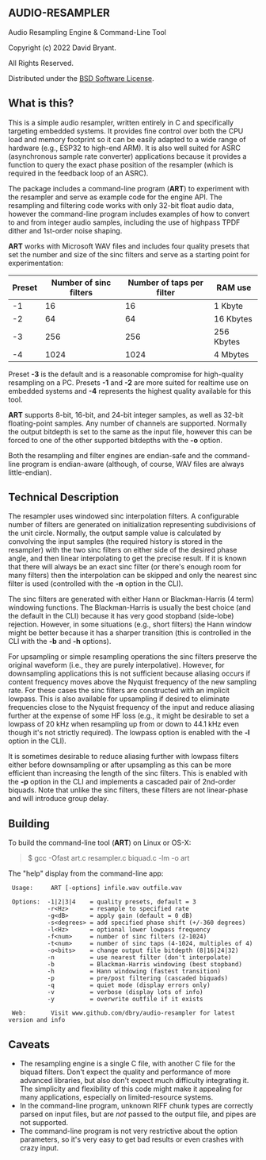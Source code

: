 ## AUDIO-RESAMPLER

Audio Resampling Engine & Command-Line Tool

Copyright (c) 2022 David Bryant.

All Rights Reserved.

Distributed under the [BSD Software License](https://github.com/dbry/audio-resampler/blob/master/license.txt).

## What is this?

This is a simple audio resampler, written entirely in C and specifically targeting embedded systems. It
provides fine control over both the CPU load and memory footprint so it can be easily adapted to a wide
range of hardware (e.g., ESP32 to high-end ARM). It is also well suited for ASRC (asynchronous sample rate
converter) applications because it provides a function to query the exact phase position of the resampler
(which is required in the feedback loop of an ASRC).

The package includes a command-line program (**ART**) to experiment with the resampler and serve as example
code for the engine API. The resampling and filtering code works with only 32-bit float audio data, however
the command-line program includes examples of how to convert to and from integer audio samples, including
the use of highpass TPDF dither and 1st-order noise shaping.

**ART** works with Microsoft WAV files and includes four quality presets that set the number and size of
the sinc filters and serve as a starting point for experimentation:

Preset|Number of sinc filters|Number of taps per filter|RAM use
------|----------------------|-------------------------|-----------
-1    |       16             |            16           | 1 Kbyte
-2    |       64             |            64           | 16 Kbytes
-3    |      256             |           256           | 256 Kbytes
-4    |     1024             |          1024           | 4 Mbytes

Preset **-3** is the default and is a reasonable compromise for high-quality resampling on a PC. Presets **-1**
and **-2** are more suited for realtime use on embedded systems and **-4** represents the highest quality
available for this tool.

**ART** supports 8-bit, 16-bit, and 24-bit integer samples, as well as 32-bit floating-point samples. Any
number of channels are supported. Normally the output bitdepth is set to the same as the input file, however
this can be forced to one of the other supported bitdepths with the **-o** option.

Both the resampling and filter engines are endian-safe and the command-line program is endian-aware
(although, of course, WAV files are always little-endian).

## Technical Description

The resampler uses windowed sinc interpolation filters. A configurable number of filters are generated on
initialization representing subdivisions of the unit circle. Normally, the output sample value is calculated
by convolving the input samples (the required history is stored in the resampler) with the two sinc filters
on either side of the desired phase angle, and then linear interpolating to get the precise result. If it is
known that there will always be an exact sinc filter (or there's enough room for many filters) then the
interpolation can be skipped and only the nearest sinc filter is used (controlled with the **-n** option
in the CLI).

The sinc filters are generated with either Hann or Blackman-Harris (4 term) windowing functions. The
Blackman-Harris is usually the best choice (and the default in the CLI) because it has very good stopband
(side-lobe) rejection. However, in some situations (e.g., short filters) the Hann window might be better
because it has a sharper transition (this is controlled in the CLI with the **-b** and **-h** options).

For upsampling or simple resampling operations the sinc filters preserve the original waveform (i.e., they
are purely interpolative). However, for downsampling applications this is not sufficient because aliasing
occurs if content frequency moves above the Nyquist frequency of the new sampling rate. For these cases
the sinc filters are constructed with an implicit lowpass. This is also available for upsampling if
desired to eliminate frequencies close to the Nyquist frequency of the input and reduce aliasing
further at the expense of some HF loss (e.g., it might be desirable to set a lowpass of 20 kHz when
resampling up from or down to 44.1 kHz even though it's not strictly required). The lowpass option is
enabled with the **-l** option in the CLI).

It is sometimes desirable to reduce aliasing further with lowpass filters either before downsampling
or after upsampling as this can be more efficient than increasing the length of the sinc filters. This is
enabled with the **-p** option in the CLI and implements a cascaded pair of 2nd-order biquads. Note that
unlike the sinc filters, these filters are not linear-phase and will introduce group delay.

## Building

To build the command-line tool (**ART**) on Linux or OS-X:

> $ gcc -Ofast art.c resampler.c biquad.c -lm -o art

The "help" display from the command-line app:

```
 Usage:     ART [-options] infile.wav outfile.wav

 Options:  -1|2|3|4    = quality presets, default = 3
           -r<Hz>      = resample to specified rate
           -g<dB>      = apply gain (default = 0 dB)
           -s<degrees> = add specified phase shift (+/-360 degrees)
           -l<Hz>      = optional lower lowpass frequency
           -f<num>     = number of sinc filters (2-1024)
           -t<num>     = number of sinc taps (4-1024, multiples of 4)
           -o<bits>    = change output file bitdepth (8|16|24|32)
           -n          = use nearest filter (don't interpolate)
           -b          = Blackman-Harris windowing (best stopband)
           -h          = Hann windowing (fastest transition)
           -p          = pre/post filtering (cascaded biquads)
           -q          = quiet mode (display errors only)
           -v          = verbose (display lots of info)
           -y          = overwrite outfile if it exists

 Web:       Visit www.github.com/dbry/audio-resampler for latest version and info
```

## Caveats

- The resampling engine is a single C file, with another C file for the biquad filters. Don't expect
the quality and performance of more advanced libraries, but also don't expect much difficulty integrating
it. The simplicity and flexibility of this code might make it appealing for many applications, especially
on limited-resource systems.
- In the command-line program, unknown RIFF chunk types are correctly parsed on input files, but are
*not* passed to the output file, and pipes are not supported.
- The command-line program is not very restrictive about the option parameters, so it's very easy to
get bad results or even crashes with crazy input.
